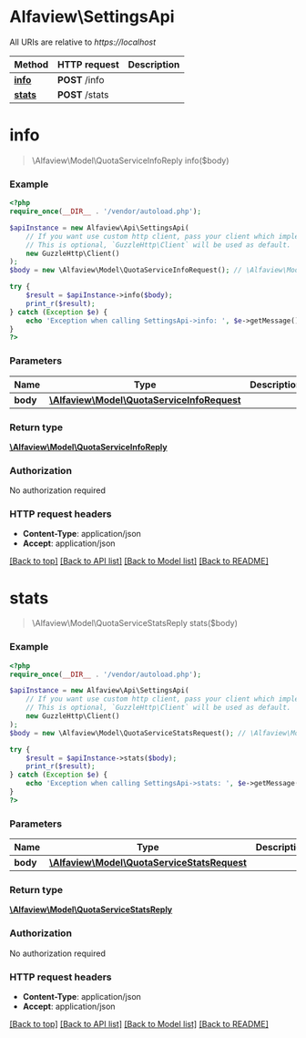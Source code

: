 # Alfaview\SettingsApi

All URIs are relative to *https://localhost*

Method | HTTP request | Description
------------- | ------------- | -------------
[**info**](SettingsApi.md#info) | **POST** /info | 
[**stats**](SettingsApi.md#stats) | **POST** /stats | 


# **info**
> \Alfaview\Model\QuotaServiceInfoReply info($body)



### Example
```php
<?php
require_once(__DIR__ . '/vendor/autoload.php');

$apiInstance = new Alfaview\Api\SettingsApi(
    // If you want use custom http client, pass your client which implements `GuzzleHttp\ClientInterface`.
    // This is optional, `GuzzleHttp\Client` will be used as default.
    new GuzzleHttp\Client()
);
$body = new \Alfaview\Model\QuotaServiceInfoRequest(); // \Alfaview\Model\QuotaServiceInfoRequest | 

try {
    $result = $apiInstance->info($body);
    print_r($result);
} catch (Exception $e) {
    echo 'Exception when calling SettingsApi->info: ', $e->getMessage(), PHP_EOL;
}
?>
```

### Parameters

Name | Type | Description  | Notes
------------- | ------------- | ------------- | -------------
 **body** | [**\Alfaview\Model\QuotaServiceInfoRequest**](../Model/QuotaServiceInfoRequest.md)|  |

### Return type

[**\Alfaview\Model\QuotaServiceInfoReply**](../Model/QuotaServiceInfoReply.md)

### Authorization

No authorization required

### HTTP request headers

 - **Content-Type**: application/json
 - **Accept**: application/json

[[Back to top]](#) [[Back to API list]](../../README.md#documentation-for-api-endpoints) [[Back to Model list]](../../README.md#documentation-for-models) [[Back to README]](../../README.md)

# **stats**
> \Alfaview\Model\QuotaServiceStatsReply stats($body)



### Example
```php
<?php
require_once(__DIR__ . '/vendor/autoload.php');

$apiInstance = new Alfaview\Api\SettingsApi(
    // If you want use custom http client, pass your client which implements `GuzzleHttp\ClientInterface`.
    // This is optional, `GuzzleHttp\Client` will be used as default.
    new GuzzleHttp\Client()
);
$body = new \Alfaview\Model\QuotaServiceStatsRequest(); // \Alfaview\Model\QuotaServiceStatsRequest | 

try {
    $result = $apiInstance->stats($body);
    print_r($result);
} catch (Exception $e) {
    echo 'Exception when calling SettingsApi->stats: ', $e->getMessage(), PHP_EOL;
}
?>
```

### Parameters

Name | Type | Description  | Notes
------------- | ------------- | ------------- | -------------
 **body** | [**\Alfaview\Model\QuotaServiceStatsRequest**](../Model/QuotaServiceStatsRequest.md)|  |

### Return type

[**\Alfaview\Model\QuotaServiceStatsReply**](../Model/QuotaServiceStatsReply.md)

### Authorization

No authorization required

### HTTP request headers

 - **Content-Type**: application/json
 - **Accept**: application/json

[[Back to top]](#) [[Back to API list]](../../README.md#documentation-for-api-endpoints) [[Back to Model list]](../../README.md#documentation-for-models) [[Back to README]](../../README.md)

